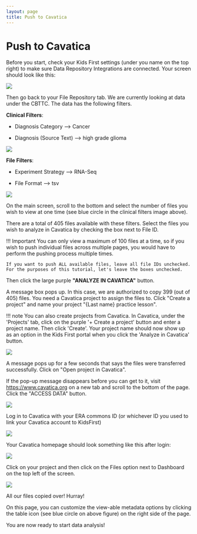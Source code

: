 ```yaml
---
layout: page
title: Push to Cavatica
---
```


Push to Cavatica
================

Before you start, check your Kids First settings (under you name on the top right) to make sure Data Repository Integrations are connected. Your screen should look like this:

[![](../../images/kf_settings_10.png)](../../images/kf_settings_10.png "KFDRC Portal Settings Page")

Then go back to your File Repository tab. We are currently looking at data under the CBTTC. The data has the following filters.

**Clinical Filters**:

- Diagnosis Category --> Cancer

- Diagnosis (Source Text) --> high grade glioma

[![](../../images/Clinical_Filters_11.png)](../../images/Clinical_Filters_11.png "Clinical Filters")

**File Filters**:

- Experiment Strategy --> RNA-Seq

- File Format --> tsv

[![](../../images/File_Filters_12.png)](../../images/File_Filters_12.png "File Filters")

On the main screen, scroll to the bottom and select the number of files you wish to view at one time (see blue circle in the clinical filters image above).

There are a total of 405 files available with these filters. Select the files you wish to analyze in Cavatica by checking the box next to File ID.

!!! Important
    You can only view a maximum of 100 files at a time, so if you wish to push individual files across multiple pages, you would have to perform the pushing process multiple times.

    If you want to push ALL available files, leave all file IDs unchecked. For the purposes of this tutorial, let's leave the boxes unchecked.

Then click the large purple **"ANALYZE IN CAVATICA"** button.

A message box pops up. In this case, we are authorized to copy 399 (out of 405) files. You need a Cavatica project to assign the files to. Click "Create a project" and name your project "{Last name} practice lesson".

!!! note
    You can also create projects from Cavatica. In Cavatica, under the 'Projects' tab, click on the purple '+ Create a project' button and enter a project name. Then click 'Create'. Your project name should now show up as an option in the Kids First portal when you click the 'Analyze in Cavatica' button.

[![](../../images/cavatica_project_created_13.png)](../../images/cavatica_project_created_13.png "Create a Cavatica Project")

A message pops up for a few seconds that says the files were transferred successfully. Click on "Open project in Cavatica".

If the pop-up message disappears before you can get to it, visit <https://www.cavatica.org> on a new tab and scroll to the bottom of the page. Click the "ACCESS DATA" button.

[![](../../images/access_data_14.png)](../../images/access_data_14.png "ACCESS DATA")


Log in to Cavatica with your ERA commons ID (or whichever ID you used to link your Cavatica account to KidsFirst)

[![](../../images/cavatica_login_15.png)](../../images/cavatica_login_15.png "Cavatica Login")

Your Cavatica homepage should look something like this after login:

[![](../../images/cavatic_homepage_16.png)](../../images/cavatic_homepage_16.png "Cavatica Homepage")

Click on your project and then click on the Files option next to Dashboard on the top left of the screen.

[![](../../images/cavatica_metadata_17.png)](../../images/cavatica_metadata_17.png "Files in Cavatica")

All our files copied over! Hurray!

On this page, you can customize the view-able metadata options by clicking the table icon (see blue circle on above figure) on the right side of the page.

You are now ready to start data analysis!
